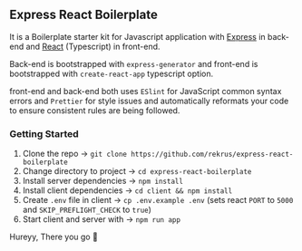 ## Express React Boilerplate

It is a Boilerplate starter kit for Javascript application with [Express](https://expressjs.com "ExpressJS") in back-end and [React](https://reactjs.org "ReactJS") (Typescript) in front-end.

Back-end is bootstrapped with `express-generator` and front-end is bootstrapped with `create-react-app` typescript option.

front-end and back-end both uses `ESlint` for JavaScript common syntax errors and `Prettier` for style issues and automatically reformats your code to ensure consistent rules are being followed.


### Getting Started

1. Clone the repo -> `git clone https://github.com/rekrus/express-react-boilerplate`
2. Change directory to project -> `cd express-react-boilerplate`
3. Install server dependencies -> `npm install`
4. Install client dependencies -> `cd client && npm install`
5. Create `.env` file in client -> `cp .env.example .env` (sets react `PORT` to `5000` and `SKIP_PREFLIGHT_CHECK` to `true`)
6. Start client and server with -> `npm run app`

Hureyy, There you go :tada:
